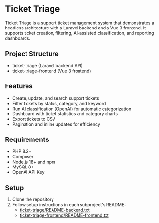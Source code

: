 # Ticket Triage

Ticket Triage is a support ticket management system that demonstrates a headless architecture with a Laravel backend and a Vue 3 frontend. It supports ticket creation, filtering, AI-assisted classification, and reporting dashboards.

## Project Structure

- ticket-triage (Laravel backend API)
- ticket-triage-frontend (Vue 3 frontend)

## Features

- Create, update, and search support tickets
- Filter tickets by status, category, and keyword
- Run AI classification (OpenAI) for automatic categorization
- Dashboard with ticket statistics and category charts
- Export tickets to CSV
- Pagination and inline updates for efficiency

## Requirements

- PHP 8.2+
- Composer
- Node.js 18+ and npm
- MySQL 8+ 
- OpenAI API Key

## Setup

1. Clone the repository
2. Follow setup instructions in each subproject's README:
   - [ticket-triage/README-backend.txt](ticket-triage/README.md) 
   - [ticket-triage-frontend/README-frontend.txt](ticket-triage-frontend/README.md)


